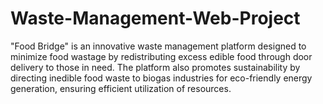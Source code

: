 # Waste-Management-Web-Project
"Food Bridge" is an innovative waste management platform designed to minimize food wastage by redistributing excess edible food through door delivery to those in need. The platform also promotes sustainability by directing inedible food waste to biogas industries for eco-friendly energy generation, ensuring efficient utilization of resources.
